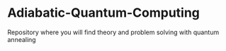 # Adiabatic-Quantum-Computing
Repository where you will find theory and problem solving with quantum annealing
